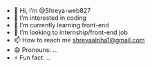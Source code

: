- 👋 Hi, I’m @Shreya-web827
- 👀 I’m interested in coding 
- 🌱 I’m currently learning front-end
- 💞️ I’m looking to internship/front-end job
- 📫 How to reach me shreyaalpha1@gmail.com
- 😄 Pronouns: ...
- ⚡ Fun fact: ...

<!---
Shreya-web827/Shreya-web827 is a ✨ special ✨ repository because its `README.md` (this file) appears on your GitHub profile.
You can click the Preview link to take a look at your changes.
--->
